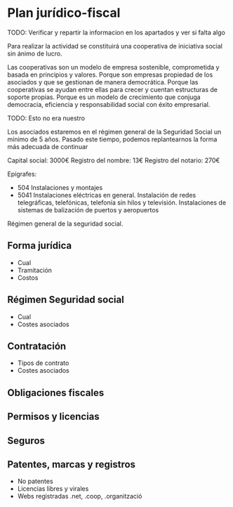 ﻿# Plan jurídico-fiscal

TODO: Verificar y repartir la informacion en los apartados y ver si falta algo

Para realizar la actividad se constituirá una cooperativa de iniciativa social sin ánimo de lucro.

Las cooperativas son un modelo de empresa sostenible, comprometida y basada en principios y valores.
Porque son empresas propiedad de los asociados y que se gestionan de manera democrática.
Porque las cooperativas se ayudan entre ellas para crecer y cuentan estructuras de soporte propias.
Porque es un modelo de crecimiento que conjuga democracia, eficiencia y responsabilidad social con éxito empresarial.

TODO: Esto no era nuestro

Los asociados estaremos en el régimen general de la Seguridad Social un mínimo de 5 años.
Pasado este tiempo, podemos replantearnos la forma más adecuada de continuar

Capital social: 3000€
Registro del nombre: 13€
Registro del notario: 270€

Epígrafes:
* 504 Instalaciones y montajes
* 5041 Instalaciones eléctricas en general. Instalación de redes telegráficas, telefónicas, telefonía sin hilos y televisión. Instalaciones de
sistemas de balización de puertos y aeropuertos

Régimen general de la seguridad social.

## Forma jurídica

- Cual
- Tramitación
- Costos

## Régimen Seguridad social

- Cual
- Costes asociados


## Contratación

- Tipos de contrato
- Costes asociados

## Obligaciones fiscales

## Permisos y licencias

## Seguros

## Patentes, marcas y registros

- No patentes
- Licencias libres y virales
- Webs registradas .net, .coop, .organització






